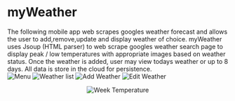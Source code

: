 # myWeather
The following mobile app web scrapes googles weather forecast and allows the user to add,remove,update and display weather of choice. myWeather uses Jsoup (HTML parser) to web scrape googles weather search page to display peak / low temperatures with appropriate images based on weather status. Once the weather is added, user may view todays weather or up to 8 days. All data is store in the cloud for persistence. <br>
<img src="https://res.cloudinary.com/dv5ambux0/image/upload/v1620315863/menu_n6w5lj.png" alt="Menu"/>
<img src="https://res.cloudinary.com/dv5ambux0/image/upload/v1620315864/myWeather_mtvk8s.png" alt="Weather list"/>
<img src="https://res.cloudinary.com/dv5ambux0/image/upload/v1620316423/addweat_zj8tzy.png" alt="Add Weather"/>
<img src="https://res.cloudinary.com/dv5ambux0/image/upload/v1620316424/editweather_yf9ivm.png" alt="Edit Weather"/>
<p align="center">
<img src="https://res.cloudinary.com/dv5ambux0/image/upload/v1620315863/week_swdsn5.png" alt="Week Temperature"/>
</p>
